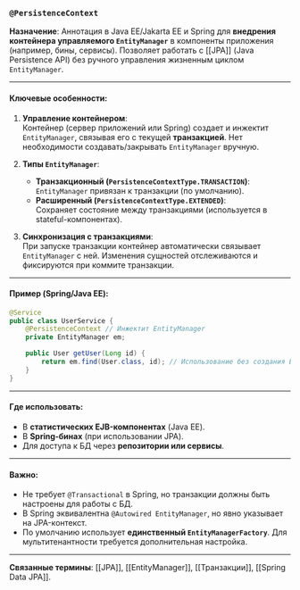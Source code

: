### `@PersistenceContext`  
**Назначение**: Аннотация в Java EE/Jakarta EE и Spring для **внедрения контейнера управляемого `EntityManager`** в компоненты приложения (например, бины, сервисы). Позволяет работать с [[JPA]] (Java Persistence API) без ручного управления жизненным циклом `EntityManager`.

---

#### Ключевые особенности:
1. **Управление контейнером**:  
   Контейнер (сервер приложений или Spring) создает и инжектит `EntityManager`, связывая его с текущей **транзакцией**. Нет необходимости создавать/закрывать `EntityManager` вручную.

2. **Типы `EntityManager`**:  
   - **Транзакционный (`PersistenceContextType.TRANSACTION`)**:  
     `EntityManager` привязан к транзакции (по умолчанию).  
   - **Расширенный (`PersistenceContextType.EXTENDED`)**:  
     Сохраняет состояние между транзакциями (используется в stateful-компонентах).

3. **Синхронизация с транзакциями**:  
   При запуске транзакции контейнер автоматически связывает `EntityManager` с ней. Изменения сущностей отслеживаются и фиксируются при коммите транзакции.

---

#### Пример (Spring/Java EE):
```java
@Service
public class UserService {
    @PersistenceContext // Инжектит EntityManager
    private EntityManager em;

    public User getUser(Long id) {
        return em.find(User.class, id); // Использование без создания EM
    }
}
```

---

#### Где использовать:
- В **статистических EJB-компонентах** (Java EE).
- В **Spring-бинах** (при использовании JPA).
- Для доступа к БД через **репозитории или сервисы**.

---

#### Важно:
- Не требует `@Transactional` в Spring, но транзакции должны быть настроены для работы с БД.
- В Spring эквивалентна `@Autowired EntityManager`, но явно указывает на JPA-контекст.
- По умолчанию использует **единственный `EntityManagerFactory`**. Для мультитенантности требуется дополнительная настройка.

---

**Связанные термины**: [[JPA]], [[EntityManager]], [[Транзакции]], [[Spring Data JPA]].